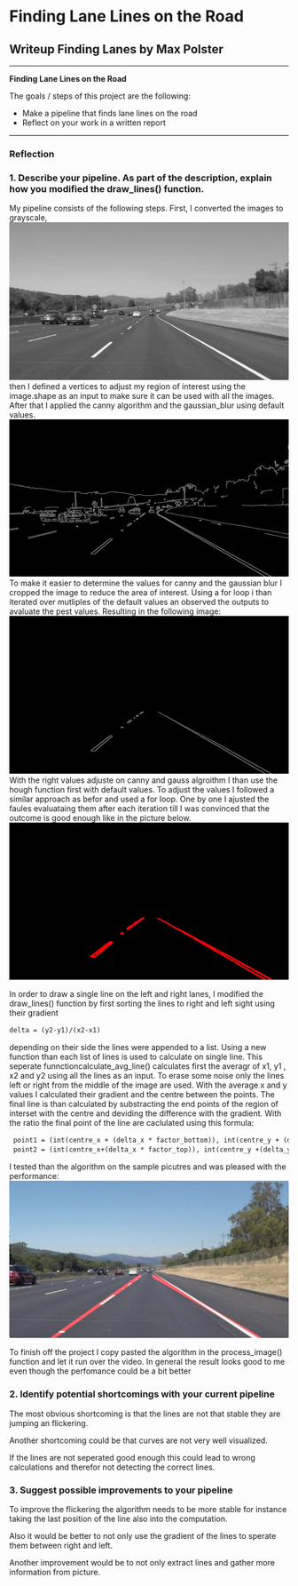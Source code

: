 # **Finding Lane Lines on the Road** 

## Writeup Finding Lanes by Max Polster

---

**Finding Lane Lines on the Road**

The goals / steps of this project are the following:
* Make a pipeline that finds lane lines on the road
* Reflect on your work in a written report


[//]: # (Image References)

[image1]: ./test_images_output/solidWhiteCurve_gray.jpg "Grayscale"
[image2]: ./test_images_output/solidWhiteCurve_gaus.jpg "Canny"
[image3]: ./test_images_output/solidWhiteCurve_gaus_corpped.jpg "Cropped"
[image4]: ./test_images_output/solidWhiteCurve_hough.jpg "Hough"
[image5]: ./test_images_output/solidWhiteRight_fin.jpg "Final"


---

### Reflection

### 1. Describe your pipeline. As part of the description, explain how you modified the draw_lines() function.

My pipeline consists of the following steps. First, I converted the images to grayscale,
![alt text][image1]
then I defined a vertices to adjust my region of interest using the image.shape as an input to make sure it can be used with all the images. After that I applied the canny algorithm and the gaussian_blur using default values.
![alt text][image2]
To make it easier to determine the values for canny and the gaussian blur I cropped the image to reduce the area of interest. Using a for loop i than iterated over mutliples of the default values an observed the outputs to avaluate the pest values. Resulting in the following image:
![alt text][image3]
With the right values adjuste on canny and gauss algroithm I than use the hough function first with default values. To adjust the values  I followed a similar approach as befor and used a for loop. One by one I ajusted the faules evaluataing them after each iteration till I was convinced that the outcome is good enough like in the picture below.
![alt text][image4]

In order to draw a single line on the left and right lanes, I modified the draw_lines() function by first sorting the lines to right and left sight using their gradient 
```markdown
delta = (y2-y1)/(x2-x1)
```
depending on their side the lines were appended to a list. Using a new function than each list of lines is used to calculate on single line. This seperate  funnctioncalculate_avg_line() calculates first the averagr of x1, y1 , x2 and y2 using all the lines as an input. To erase some noise only the lines left or right from the middle of the image are used. With the average x and y values I calculated their gradient and the centre between the points. The final line is than calculated by substracting the end points of the region of interset with the centre and deviding the difference with the gradient. With the ratio the final point of the line are caclulated using this formula:
```markdown
 point1 = (int(centre_x + (delta_x * factor_bottom)), int(centre_y + (delta_y * factor_bottom)))
 point2 = (int(centre_x+(delta_x * factor_top)), int(centre_y +(delta_y * factor_top)))
```
I tested than the algorithm on the sample picutres and was pleased with the performance:
![alt text][image5]

To finish off the project I copy pasted the algorithm in the process_image() function and let it run over the video. In general the result looks good to me even though the perfomance could be a bit better



### 2. Identify potential shortcomings with your current pipeline

The most obvious shortcoming is that the lines are not that stable they are jumping an flickering.

Another shortcoming could be that curves are not very well visualized.

If the lines are not seperated good enough this could lead to wrong calculations and therefor not detecting the correct lines.


### 3. Suggest possible improvements to your pipeline

To improve the flickering the algorithm needs to be more stable for instance taking the last position of the line also into the computation.

Also it  would be better to not only use the gradient of the lines to sperate them between right and left.

Another improvement would be to not only extract lines and gather more information from picture.

